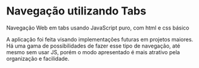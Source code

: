 # Navegação utilizando Tabs
Navegação Web em tabs usando JavaScript puro, com html e css básico

A aplicação foi feita visando implementações futuras em projetos maiores. Há uma gama de possibilidades de fazer esse tipo de navegação, até mesmo sem usar JS, porém o modo apresentado é mais atrativo pela organização e facilidade.
